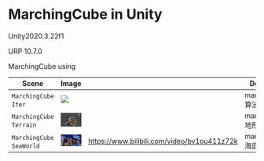 # MarchingCube in Unity
 Unity2020.3.22f1
 
 URP 10.7.0
 
 MarchingCube using

| Scene | Image| | Description |
| --- | - | --- |--- |
| `MarchingCube Iter` | ![](images/QQ20220423-124218-HD.gif) | |martchingcube算法使用 ||
| `MarchingCube Terrain` | ![](images/terrain.png) | |martchingcube地形生成 ||
| `MarchingCube SeaWorld` | ![](images/seaworld.png) | https://www.bilibili.com/video/bv1ou411z72k |martchingcube海底地形生成 ||
